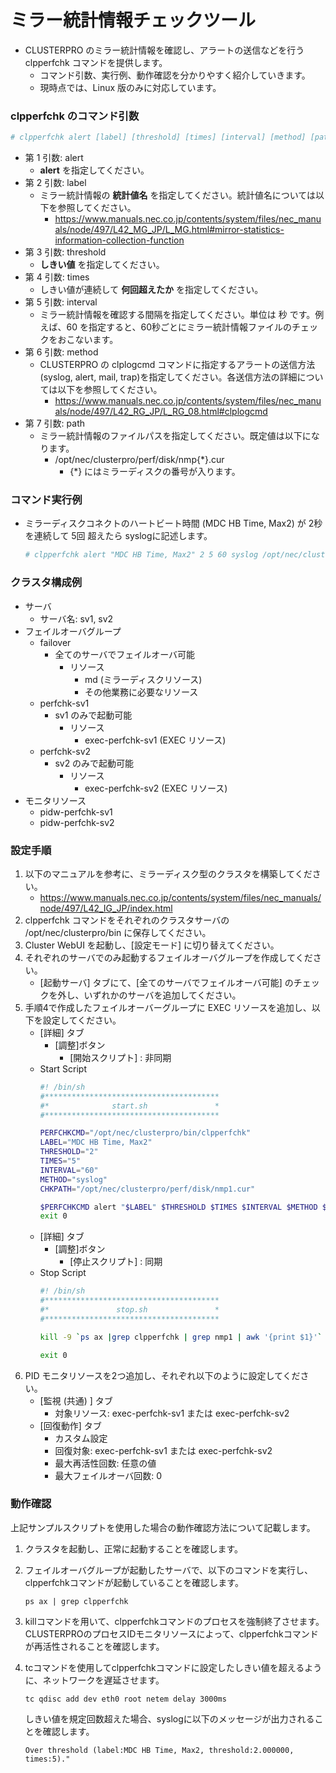 # ミラー統計情報チェックツール
- CLUSTERPRO のミラー統計情報を確認し、アラートの送信などを行う clpperfchk コマンドを提供します。
  - コマンド引数、実行例、動作確認を分かりやすく紹介していきます。
  - 現時点では、Linux 版のみに対応しています。

### clpperfchk のコマンド引数
```sh
# clpperfchk alert [label] [threshold] [times] [interval] [method] [path]
```
- 第 1 引数: alert
  - **alert** を指定してください。
- 第 2 引数: label
  - ミラー統計情報の **統計値名** を指定してください。統計値名については以下を参照してください。
    - https://www.manuals.nec.co.jp/contents/system/files/nec_manuals/node/497/L42_MG_JP/L_MG.html#mirror-statistics-information-collection-function
- 第 3 引数: threshold
  - **しきい値** を指定してください。
- 第 4 引数: times
  - しきい値が連続して **何回超えたか** を指定してください。
- 第 5 引数: interval
  - ミラー統計情報を確認する間隔を指定してください。単位は 秒 です。例えば、60 を指定すると、60秒ごとにミラー統計情報ファイルのチェックをおこないます。
- 第 6 引数: method
  - CLUSTERPRO の clplogcmd コマンドに指定するアラートの送信方法 (syslog, alert, mail, trap)を指定してください。各送信方法の詳細については以下を参照してください。
    - https://www.manuals.nec.co.jp/contents/system/files/nec_manuals/node/497/L42_RG_JP/L_RG_08.html#clplogcmd
- 第 7 引数: path
  - ミラー統計情報のファイルパスを指定してください。既定値は以下になります。
    - /opt/nec/clusterpro/perf/disk/nmp{*}.cur
      - {*} にはミラーディスクの番号が入ります。

### コマンド実行例
- ミラーディスクコネクトのハートビート時間 (MDC HB Time, Max2) が 2秒 を連続して 5回 超えたら syslogに記述します。
  ```sh
  # clpperfchk alert "MDC HB Time, Max2" 2 5 60 syslog /opt/nec/clusterpro/perf/disk/nmp1.cur
  ```


### クラスタ構成例
- サーバ
  - サーバ名: sv1, sv2
- フェイルオーバグループ
  - failover
    - 全てのサーバでフェイルオーバ可能
      - リソース
        - md (ミラーディスクリソース)
        - その他業務に必要なリソース
  - perfchk-sv1
    - sv1 のみで起動可能
      - リソース
        - exec-perfchk-sv1 (EXEC リソース)
  - perfchk-sv2
    - sv2 のみで起動可能
      - リソース
        - exec-perfchk-sv2 (EXEC リソース)
- モニタリソース
  - pidw-perfchk-sv1
  - pidw-perfchk-sv2


### 設定手順
1. 以下のマニュアルを参考に、ミラーディスク型のクラスタを構築してください。
   - https://www.manuals.nec.co.jp/contents/system/files/nec_manuals/node/497/L42_IG_JP/index.html
1. clpperfchk コマンドをそれぞれのクラスタサーバの /opt/nec/clusterpro/bin に保存してください。
1. Cluster WebUI を起動し、[設定モード] に切り替えてください。
1. それぞれのサーバでのみ起動するフェイルオーバグループを作成してください。
   - [起動サーバ] タブにて、[全てのサーバでフェイルオーバ可能] のチェックを外し、いずれかのサーバを追加してください。
1. 手順4で作成したフェイルオーバーグループに EXEC リソースを追加し、以下を設定してください。
   - [詳細] タブ
     - [調整]ボタン 
       - [開始スクリプト] : 非同期
   - Start Script
       ```sh
       #! /bin/sh
       #***************************************
       #*              start.sh               *
       #***************************************
       
       PERFCHKCMD="/opt/nec/clusterpro/bin/clpperfchk"
       LABEL="MDC HB Time, Max2"
       THRESHOLD="2"
       TIMES="5"
       INTERVAL="60"
       METHOD="syslog"
       CHKPATH="/opt/nec/clusterpro/perf/disk/nmp1.cur"

       $PERFCHKCMD alert "$LABEL" $THRESHOLD $TIMES $INTERVAL $METHOD $CHKPATH
       exit 0
       ```
   - [詳細] タブ
     - [調整]ボタン 
       - [停止スクリプト] : 同期
   - Stop Script   
       ```sh
       #! /bin/sh
       #***************************************
       #*               stop.sh               *
       #***************************************
       
       kill -9 `ps ax |grep clpperfchk | grep nmp1 | awk '{print $1}'`
       
       exit 0
       ```
1. PID モニタリソースを2つ追加し、それぞれ以下のように設定してください。
   - [監視 (共通) ] タブ
     - 対象リソース: exec-perfchk-sv1 または exec-perfchk-sv2
   - [回復動作] タブ
     - カスタム設定
     - 回復対象: exec-perfchk-sv1 または exec-perfchk-sv2
     - 最大再活性回数: 任意の値
     - 最大フェイルオーバ回数: 0


### 動作確認
上記サンプルスクリプトを使用した場合の動作確認方法について記載します。
 
1. クラスタを起動し、正常に起動することを確認します。
1. フェイルオーバグループが起動したサーバで、以下のコマンドを実行し、clpperfchkコマンドが起動していることを確認します。
     ```
     ps ax | grep clpperfchk
     ```
1. killコマンドを用いて、clpperfchkコマンドのプロセスを強制終了させます。CLUSTERPROのプロセスIDモニタリソースによって、clpperfchkコマンドが再活性されることを確認します。
 
1. tcコマンドを使用してclpperfchkコマンドに設定したしきい値を超えるように、ネットワークを遅延させます。
     ```
     tc qdisc add dev eth0 root netem delay 3000ms
     ```
     しきい値を規定回数超えた場合、syslogに以下のメッセージが出力されることを確認します。
     ```
     Over threshold (label:MDC HB Time, Max2, threshold:2.000000, times:5)."